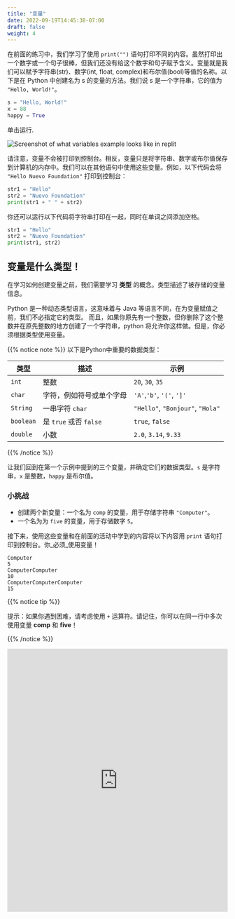 ```yaml
---
title: "变量"
date: 2022-09-19T14:45:38-07:00
draft: false
weight: 4
--- 
```


在前面的练习中，我们学习了使用 `print("")` 语句打印不同的内容。虽然打印出一个数字或一个句子很棒，但我们还没有给这个数字和句子赋予含义。变量就是我们可以赋予字符串(str)、数字(int, float, complex)和布尔值(bool)等值的名称。以下是在 Python 中创建名为 s 的变量的方法。我们说 s 是一个字符串，它的值为 `"Hello, World!"`。
```python
s = "Hello, World!"
x = 88
happy = True
```
单击运行. 

![Screenshot of what variables example looks like in replit](../../img/variables.png "image of how variables look in replit") 

请注意，变量不会被打印到控制台。相反，变量只是将字符串、数字或布尔值保存到计算机的内存中。我们可以在其他语句中使用这些变量。例如，以下代码会将 `"Hello Nuevo Foundation"` 打印到控制台：

```python
str1 = "Hello"
str2 = "Nuevo Foundation"
print(str1 + " " + str2)
```

你还可以运行以下代码将字符串打印在一起，同时在单词之间添加空格。

```python
str1 = "Hello"
str2 = "Nuevo Foundation"
print(str1, str2)
```
## 变量是什么类型！

在学习如何创建变量之前，我们需要学习 **类型** 的概念。类型描述了被存储的变量信息。

Python 是一种动态类型语言，这意味着与 Java 等语言不同，在为变量赋值之前，我们不必指定它的类型。 而且，如果你原先有一个整数，但你删除了这个整数并在原先整数的地方创建了一个字符串，python 将允许你这样做。但是，你必须根据类型使用变量。

{{% notice note %}}
以下是Python中重要的数据类型：

**类型** | **描述** | **示例**
--------|-----------|----------
`int` | 整数 | `20`, `30`, `35`
`char` | 字符，例如符号或单个字母 | `'A'`,`'b'`, `'('`, `']'`
`String` | 一串字符 `char` | `"Hello"`, `"Bonjour"`, `"Hola"`
`boolean` | 是 `true` 或否 `false` | `true`, `false`
`double` | 小数 | `2.0`, `3.14`, `9.33`

{{% /notice %}}

让我们回到在第一个示例中提到的三个变量，并确定它们的数据类型。`s` 是字符串，`x` 是整数，`happy` 是布尔值。

### 小挑战

- 创建两个新变量：一个名为 `comp` 的变量，用于存储字符串 `"Computer"`。
- 一个名为为 `five` 的变量，用于存储数字 `5`。

接下来，使用这些变量和在前面的活动中学到的内容将以下内容用 `print` 语句打印到控制台。你_必须_使用变量！

    Computer
    5
    ComputerComputer
    10
    ComputerComputerComputer
    15

{{% notice tip %}}

提示：如果你遇到困难，请考虑使用 `+` 运算符。请记住，你可以在同一行中多次使用变量 **comp** 和 **five**！

{{% /notice %}}

<iframe src="https://trinket.io/embed/python/b238d85d0d" width="100%" height="600" frameborder="0" marginwidth="0" marginheight="0" allowfullscreen></iframe>
